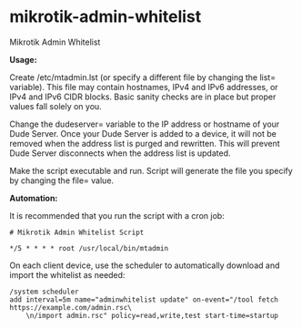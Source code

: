 # mikrotik-admin-whitelist
Mikrotik Admin Whitelist

**Usage:**

Create /etc/mtadmin.lst (or specify a different file by changing the list= variable).  This file may contain hostnames, IPv4 and IPv6 addresses, or IPv4 and IPv6 CIDR blocks.  Basic sanity checks are in place but proper values fall solely on you.

Change the dudeserver= variable to the IP address or hostname of your Dude Server.  Once your Dude Server is added to a device, it will not be removed when the address list is purged and rewritten.  This will prevent Dude Server disconnects when the address list is updated.     

Make the script executable and run.  Script will generate the file you specify by changing the file= value.

**Automation:**

It is recommended that you run the script with a cron job:

```
# Mikrotik Admin Whitelist Script

*/5 * * * * root /usr/local/bin/mtadmin
```

On each client device, use the scheduler to automatically download and import the whitelist as needed:

```
/system scheduler
add interval=5m name="adminwhitelist update" on-event="/tool fetch https://example.com/admin.rsc\
    \n/import admin.rsc" policy=read,write,test start-time=startup
```

